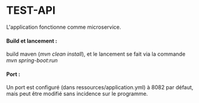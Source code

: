 # TEST-API

L'application fonctionne comme microservice.

#### Build et lancement :

build maven (*mvn clean install*), et le lancement se fait via la commande *mvn spring-boot:run*

#### Port :

Un port est configuré (dans ressources/application.yml) à 8082 par défaut, mais peut être modifié sans incidence sur le programme.


